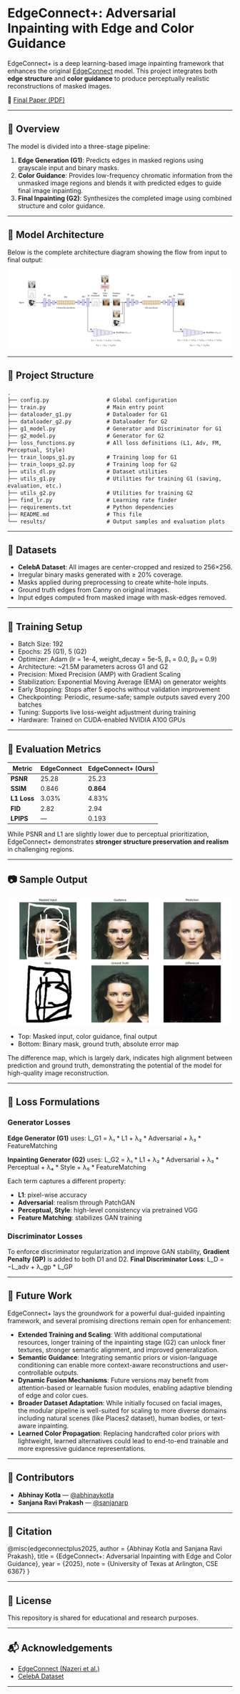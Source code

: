
# EdgeConnect+: Adversarial Inpainting with Edge and Color Guidance

EdgeConnect+ is a deep learning-based image inpainting framework that enhances the original [EdgeConnect](https://arxiv.org/abs/1901.00212) model. This project integrates both **edge structure** and **color guidance** to produce perceptually realistic reconstructions of masked images.

📄 [Final Paper (PDF)](EdgeConnectplus_Adversarial_Inpainting_with_Edge_and_Color_Guidance.pdf) 

---

## 🧠 Overview

The model is divided into a three-stage pipeline:

1. **Edge Generation (G1)**: Predicts edges in masked regions using grayscale input and binary masks. 
2. **Color Guidance**: Provides low-frequency chromatic information from the unmasked image regions and blends it with predicted edges to guide final image inpainting.
3. **Final Inpainting (G2)**: Synthesizes the completed image using combined structure and color guidance.

---

## 🧱 Model Architecture

Below is the complete architecture diagram showing the flow from input to final output:

![EdgeConnect+ Architecture](Docs/Images/Edgeconnectplus_architecture.png)

---

## 📁 Project Structure

```
.
├── config.py                  # Global configuration
├── train.py                   # Main entry point
├── dataloader_g1.py           # Dataloader for G1
├── dataloader_g2.py           # Dataloader for G2
├── g1_model.py                # Generator and Discriminator for G1
├── g2_model.py                # Generator for G2
├── loss_functions.py          # All loss definitions (L1, Adv, FM, Perceptual, Style)
├── train_loops_g1.py          # Training loop for G1
├── train_loops_g2.py          # Training loop for G2
├── utils_dl.py                # Dataset utilities
├── utils_g1.py                # Utilities for training G1 (saving, evaluation, etc.)
├── utils_g2.py                # Utilities for training G2
├── find_lr.py                 # Learning rate finder
├── requirements.txt           # Python dependencies
├── README.md                  # This file
└── results/                   # Output samples and evaluation plots
```

---

## 🧪 Datasets

- **CelebA Dataset**: All images are center-cropped and resized to 256×256.
- Irregular binary masks generated with ≥ 20% coverage.
- Masks applied during preprocessing to create white-hole inputs.
- Ground truth edges from Canny on original images.
- Input edges computed from masked image with mask-edges removed.

---

## 🚀 Training Setup

- Batch Size: 192  
- Epochs: 25 (G1), 5 (G2)
- Optimizer: Adam (lr = 1e-4, weight_decay = 5e-5, β₁ = 0.0, β₂ = 0.9)  
- Architecture: ~21.5M parameters across G1 and G2  
- Precision: Mixed Precision (AMP) with Gradient Scaling  
- Stabilization: Exponential Moving Average (EMA) on generator weights  
- Early Stopping: Stops after 5 epochs without validation improvement  
- Checkpointing: Periodic, resume-safe; sample outputs saved every 200 batches  
- Tuning: Supports live loss-weight adjustment during training  
- Hardware: Trained on CUDA-enabled NVIDIA A100 GPUs  

---

## 🧪 Evaluation Metrics

| Metric       | EdgeConnect | EdgeConnect+ (Ours) |
|--------------|-------------|----------------------|
| **PSNR**     | 25.28       | 25.23               |
| **SSIM**     | 0.846       | **0.864**           |
| **L1 Loss**  | 3.03%       | 4.83%               |
| **FID**      | 2.82        | 2.94                |
| **LPIPS**    | —           | 0.193               |

While PSNR and L1 are slightly lower due to perceptual prioritization, EdgeConnect+ demonstrates **stronger structure preservation and realism** in challenging regions.

---

## 📷 Sample Output

![EdgeConnect+ Architecture](Docs/Images/SampleOutput_2.png)
  - Top: Masked input, color guidance, final output  
  - Bottom: Binary mask, ground truth, absolute error map

The difference map, which is largely dark, indicates high alignment between prediction and ground truth,
demonstrating the potential of the model for high-quality
image reconstruction.

---

## 📐 Loss Formulations

### Generator Losses

**Edge Generator (G1)** uses:
L_G1 = λ₁ * L1 + λ₂ * Adversarial + λ₃ * FeatureMatching

**Inpainting Generator (G2)** uses:
L_G2 = λ₁ * L1 + λ₂ * Adversarial + λ₃ * Perceptual + λ₄ * Style + λ₅ * FeatureMatching

Each term captures a different property:  
- **L1**: pixel-wise accuracy  
- **Adversarial**: realism through PatchGAN  
- **Perceptual, Style**: high-level consistency via pretrained VGG  
- **Feature Matching**: stabilizes GAN training

### Discriminator Losses

To enforce discriminator regularization and improve GAN stability, **Gradient Penalty (GP)** is added to both D1 and D2.
**Final Discriminator Loss**:
L_D = −L_adv + λ_gp * L_GP

---

## 🔭 Future Work

EdgeConnect+ lays the groundwork for a powerful dual-guided inpainting framework, and several promising directions remain open for enhancement:

- **Extended Training and Scaling**: With additional computational resources, longer training of the inpainting stage (G2) can unlock finer textures, stronger semantic alignment, and improved generalization.
- **Semantic Guidance**: Integrating semantic priors or vision-language conditioning can enable more context-aware reconstructions and user-controllable outputs.
- **Dynamic Fusion Mechanisms**: Future versions may benefit from attention-based or learnable fusion modules, enabling adaptive blending of edge and color cues.
- **Broader Dataset Adaptation**: While initially focused on facial images, the modular pipeline is well-suited for scaling to more diverse domains including natural scenes (like Places2 dataset), human bodies, or text-aware inpainting.
- **Learned Color Propagation**: Replacing handcrafted color priors with lightweight, learned alternatives could lead to end-to-end trainable and more expressive guidance representations.

---

## 🤝 Contributors

- **Abhinay Kotla** — [@abhinaykotla](https://github.com/Abhinaykotla)  
- **Sanjana Ravi Prakash** — [@sanjanarp](https://github.com/sanjanarp)

---

## 🧠 Citation

@misc{edgeconnectplus2025,
  author = {Abhinay Kotla and Sanjana Ravi Prakash},
  title = {EdgeConnect+: Adversarial Inpainting with Edge and Color Guidance},
  year = {2025},
  note = {University of Texas at Arlington, CSE 6367}
}

---

## 📄 License

This repository is shared for educational and research purposes.

---

## 📬 Acknowledgements

- [EdgeConnect (Nazeri et al.)](https://arxiv.org/abs/1901.00212)
- [CelebA Dataset](http://mmlab.ie.cuhk.edu.hk/projects/CelebA.html)

---
